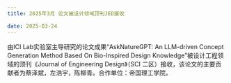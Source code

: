```yaml
---
title: 2025年3月 论文被设计领域顶刊JED接收

date: 2025-03-24
---
```


<!--more-->
由ICI Lab实验室主导研究的论文成果“AskNatureGPT: An LLM-driven Concept Generation Method Based On Bio-Inspired Design Knowledge”被设计工程领域的顶刊《Journal of Engineering Design》（SCI 二区）接收，该论文的主要贡献者为蔡泽斌，左浩宇，陈柳青。合作单位：帝国理工学院。 
